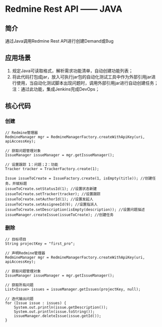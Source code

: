 # Redmine Rest API —— JAVA #

## 简介 ##
通过Java调用Redmine Rest API进行创建Demand或Bug

## 应用场景 ##
1. 规定Java可读取格式，解析需求功能清单，自动创建功能列表；
2. 将此代码打包成jar，放入可执行jar包的自动化测试工具中作为外部引用jar进行使用，当自动化测试脚本出现问题时，调用外部引用jar进行自动创建任务；
注：通过此功能，集成Jenkins完成DevOps；
## 核心代码 ##
### 创建 ###
```
// Redmine管理器
RedmineManager mgr = RedmineManagerFactory.createWithApiKey(uri, apiAccessKey);

// 获取问题管理对象
IssueManager issueManager = mgr.getIssueManager();

// 设置跟踪 1：问题；2：功能
Tracker tracker = TrackerFactory.create(1);

Issue issueToCreate = IssueFactory.create(1, isEmpty(title)); //创建任务，并赋标题
issueToCreate.setStatusId(1); //设置状态新建
issueToCreate.setTracker(tracker); //设置跟踪
issueToCreate.setAuthorId(1); //设置发起人
issueToCreate.setAssigneeId(9); //设置指派人
issueToCreate.setDescription(isEmpty(description)); //设置问题描述
issueManager.createIssue(issueToCreate); //创建任务

```

### 删除 ###
```
// 目标项目
String projectKey = "first_pro";

// 声明Redmine管理器
RedmineManager mgr = RedmineManagerFactory.createWithApiKey(uri, apiAccessKey);

// 获取问题管理对象
IssueManager issueManager = mgr.getIssueManager();

// 获取所有问题
List<Issue> issues = issueManager.getIssues(projectKey, null);

// 迭代输出问题
for (Issue issue : issues) {
    System.out.println(issue.getDescription());
    System.out.println(issue.toString());
    issueManager.deleteIssue(issue.getId());
}
```